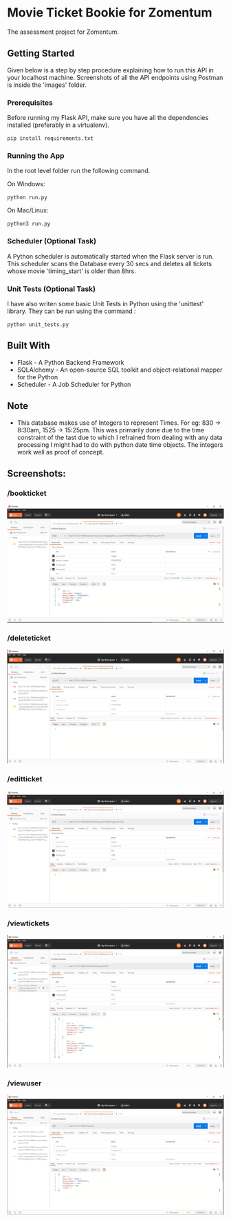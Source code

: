 # Movie Ticket Bookie for Zomentum

The assessment project for Zomentum.

## Getting Started

Given below is a step by step procedure explaining how to run this API in your localhost machine. Screenshots of all the API endpoints using Postman is inside the 'images' folder.

### Prerequisites

Before running my Flask API, make sure you have all the dependencies installed (preferably in a virtualenv).

```
pip install requirements.txt
```

### Running the App
In the root level folder run the following command.

On Windows:
```
python run.py
```
On Mac/Linux:
```
python3 run.py
```

### Scheduler (Optional Task)
A Python scheduler is automatically started when the Flask server is run. This scheduler scans the Database every 30 secs and deletes all tickets whose movie 'timing_start' is older than 8hrs.

### Unit Tests (Optional Task)
I have also writen some basic Unit Tests in Python using the 'unittest' library. They can be run using the command :

```
python unit_tests.py
```
## Built With

* Flask - A Python Backend Framework
* SQLAlchemy - An open-source SQL toolkit and object-relational mapper for the Python
* Scheduler - A Job Scheduler for Python

## Note

* This database makes use of Integers to represent Times. For eg: 830 -> 8:30am, 1525 -> 15:25pm. This was primarily done due to the time constraint of the tast due to which I refrained from dealing with any data processing I might had to do with python date time objects. The integers work well as proof of concept.

## Screenshots:

### /bookticket
![bookticket](https://github.com/GameLogist/MovieTimingZomentum/blob/master/images/bookticket.PNG?raw=true)

### /deleteticket
![deleteticket](https://github.com/GameLogist/MovieTimingZomentum/blob/master/images/deleteticket.PNG?raw=true)

### /editticket
![editticket](https://github.com/GameLogist/MovieTimingZomentum/blob/master/images/editticket.PNG?raw=true)

### /viewtickets
![viewticket](https://github.com/GameLogist/MovieTimingZomentum/blob/master/images/viewtickets.PNG?raw=true)

### /viewuser
![viewuser](https://github.com/GameLogist/MovieTimingZomentum/blob/master/images/viewuser.PNG?raw=true)
